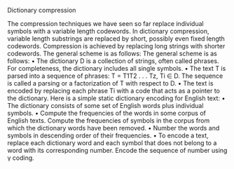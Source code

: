 Dictionary compression

The compression techniques we have seen so far replace individual symbols with a variable length codewords. 
In dictionary compression, variable length substrings are replaced by short, possibly even fixed length codewords.
Compression is achieved by replacing long strings with shorter codewords.
The general scheme is as follows:
The general scheme is as follows:
    • The dictionary D is a collection of strings, often called phrases. For completeness, the dictionary includes all single symbols.
    • The text T is parsed into a sequence of phrases: T = T1T2 . . . Tz, Ti ∈ D. The sequence is called a parsing or a factorization of T with respect to D.
    • The text is encoded by replacing each phrase Ti with a code that acts as a pointer to the dictionary.
Here is a simple static dictionary encoding for English text:
    • The dictionary consists of some set of English words plus individual symbols.
    • Compute the frequencies of the words in some corpus of English texts. Compute the frequencies of symbols in the corpus from which the dictionary words have been removed.
    • Number the words and symbols in descending order of their frequencies.
    • To encode a text, replace each dictionary word and each symbol that does not belong to a word with its corresponding number. Encode the sequence of number using γ coding.
